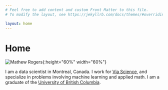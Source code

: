 ```yaml
---
# Feel free to add content and custom Front Matter to this file.
# To modify the layout, see https://jekyllrb.com/docs/themes/#overriding-theme-defaults

layout: home
---
```

Home
====

![`Mathew Rogers`](./images/mathew_rogers.png){:height="60%" width="60%"}

I am a data scientist in Montreal, Canada. I work for [Via Science](https://www.solvewithvia.com/), and specialize in problems involving machine learning and applied math. I am a graduate of the [University of British Columbia](https://www.math.ubc.ca/).

